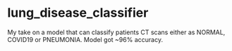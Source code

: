 # lung_disease_classifier
My take on a model that can classify patients CT scans either as NORMAL, COVID19 or PNEUMONIA.
Model got ~96% accuracy.
